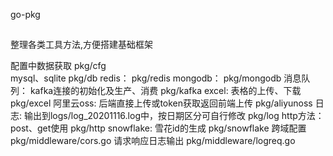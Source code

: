go-pkg

##
整理各类工具方法,方便搭建基础框架

配置中数据获取   pkg/cfg  
mysql、sqlite    pkg/db
redis：     pkg/redis
mongodb：   pkg/mongodb
消息队列： kafka连接的初始化及生产、消费   pkg/kafka
excel:    表格的上传、下载     pkg/excel
阿里云oss: 后端直接上传或token获取返回前端上传   pkg/aliyunoss
日志:  输出到logs/log_20201116.log中，按日期区分可自行修改   pkg/log
http方法： post、get使用     pkg/http
snowflake:  雪花id的生成       pkg/snowflake
跨域配置      pkg/middleware/cors.go
请求响应日志输出     pkg/middleware/logreq.go






